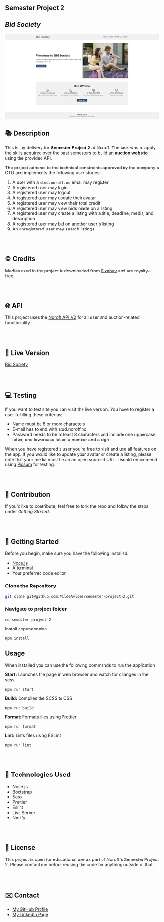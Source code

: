 ## Semester Project 2

## _Bid Society_

![A screenshot of the app](./public/assets/bid-society-screenshot.png)

## :books: Description

This is my delivery for **Semester Project 2** at Noroff. The task was to apply the skills acquired over the past semesters to build an **auction website** using the provided API.

The project adheres to the technical constraints approved by the company's CTO and implements the following user stories:

1. A user with a `stud.noroff.no` email may register
2. A registered user may login
3. A registered user may logout
4. A registered user may update their avatar
5. A registered user may view their total credit
6. A registered user may view bids made on a listing
7. A registered user may create a listing with a title, deadline, media, and description
8. A registered user may bid on another user's listing
9. An unregistered user may search listings

<br><br>

## :copyright: Credits

Medias used in the project is downloaded from [Pixabay](https://pixabay.com/) and are royalty-free.

<br><br>

## :globe_with_meridians: API

This project uses the [Noroff API V2](https://docs.noroff.dev/docs/v2) for all user and auction-related functionality.

<br><br>

## :rocket: Live Version

[Bid Society](https://bid-society.netlify.app/)

<br><br>

## :computer: Testing

If you want to test site you can visit the live version. You have to register a user fulfilling these criterias:

- Name must be 8 or more characters
- E-mail has to end with stud.noroff.no
- Password needs to be at least 8 characters and include one uppercase letter, one lowercase letter, a number and a sign

When you have registered a user you're free to visit and use all features on the app.
If you would like to update your avatar or create a listing, please note that your media must be an an open sourced URL. I would recommend using [Picsum](https://picsum.photos/) for testing.

<br><br>

## :handshake: Contribution

If you'd like to contribute, feel free to fork the repo and follow the steps under _Getting Started_.

<br><br>

## :construction_worker: Getting Started

Before you begin, make sure you have the following installed:

- [Node.js](https://nodejs.org/)
- A terminal
- Your preferred code editor

### Clone the Repository

```bash
git clone git@github.com:VildeAvloes/semester-project-2.git

```

### Navigate to project folder

```
cd semester-project-2
```

Install dependencies

```
npm install
```

## Usage

When installed you can use the following commands to run the application

**Start:** Launches the page in web browser and watch for changes in the scss

```
npm run start
```

**Build:** Compiles the SCSS to CSS

```
npm run build
```

**Format:** Formats files using Prettier

```
npm run format
```

**Lint:** Lints files using ESLint

```
npm run lint
```

<br><br>

## :wrench: Technologies Used

- Node.js
- Bootstrap
- Sass
- Prettier
- Eslint
- Live Server
- Netlify

<br><br>

## :page_facing_up: License

This project is open for educational use as part of Noroff's Semester Project 2. Please contact me before reusing the code for anything outside of that.

<br><br>

## :envelope: Contact

- [My GitHub Profile](https://github.com/VildeAvloes)
- [My LinkedIn Page](https://www.linkedin.com/in/vildeavloes/)
